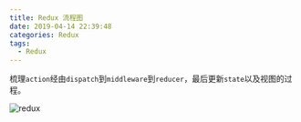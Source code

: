 ```yaml
---
title: Redux 流程图
date: 2019-04-14 22:39:48
categories: Redux
tags: 
  - Redux
---
```


梳理`action`经由`dispatch`到`middleware`到`reducer`，最后更新`state`以及视图的过程。
<!-- more -->

![redux](redux.png)